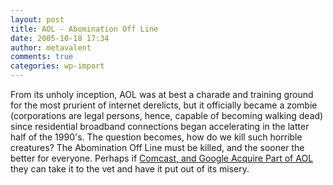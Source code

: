 ```yaml
---
layout: post
title: AOL - Abomination Off Line
date: 2005-10-18 17:34
author: metavalent
comments: true
categories: wp-import
---
```

From its unholy inception, AOL was at best a charade and training ground for the most prurient of internet derelicts, but it officially became a zombie (corporations are legal persons, hence, capable of becoming walking dead) since residential broadband connections began accelerating in the latter half of the 1990's.  The question becomes, how do we kill such horrible creatures?  The Abomination Off Line must be killed, and the sooner the better for everyone.  Perhaps if <a href="http://news.yahoo.com/s/ap/20051013/ap_on_hi_te/aol_comcast_google">Comcast, and Google Acquire Part of AOL</a> they can take it to the vet and have it put out of its misery.
